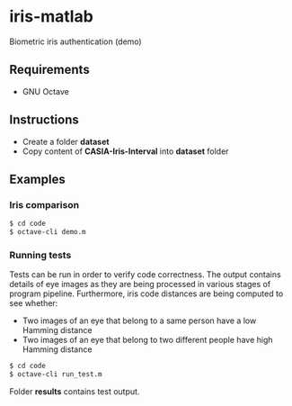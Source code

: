 # iris-matlab
Biometric iris authentication (demo)

## Requirements
* GNU Octave

## Instructions
* Create a folder **dataset**
* Copy content of **CASIA-Iris-Interval** into **dataset** folder

## Examples
### Iris comparison
```bash
$ cd code
$ octave-cli demo.m
```
### Running tests
Tests can be run in order to verify code correctness.
The output contains details of eye images as they are being processed in various stages of program pipeline.
Furthermore, iris code distances are being computed to see whether:
* Two images of an eye that belong to a same person have a low Hamming distance
* Two images of an eye that belong to two different people have high Hamming distance
```bash
$ cd code
$ octave-cli run_test.m
```
Folder **results** contains test output.
